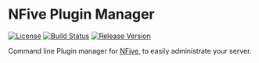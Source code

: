 # NFive Plugin Manager
[![License](https://img.shields.io/github/license/NFive/nfpm.svg)](LICENSE)
[![Build Status](https://img.shields.io/appveyor/ci/NFive/nfpm.svg)](https://ci.appveyor.com/project/NFive/nfpm)
[![Release Version](https://img.shields.io/github/release/NFive/nfpm/all.svg)](https://github.com/NFive/nfpm/releases)

Command line Plugin manager for [NFive](https://nfive.io/), to easily administrate your server.
